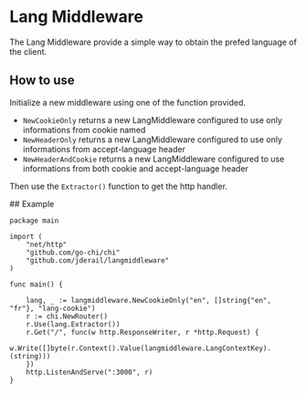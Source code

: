# Lang Middleware

The Lang Middleware provide a simple way to obtain the prefed language of the client.

## How to use

Initialize a new middleware using one of the function provided.

* `NewCookieOnly` returns a new LangMiddleware configured to use only informations from cookie named 
* `NewHeaderOnly` returns a new LangMiddleware configured to use only informations from accept-language header
* `NewHeaderAndCookie` returns a new LangMiddleware configured to use informations from both cookie and accept-language header

Then use the `Extractor()` function to get the http handler.


## Example
```golang
package main

import (
	"net/http"
	"github.com/go-chi/chi"
	"github.com/jderail/langmiddleware"
)

func main() {

	lang, _ := langmiddleware.NewCookieOnly("en", []string{"en", "fr"}, "lang-cookie")
	r := chi.NewRouter()
	r.Use(lang.Extractor())
	r.Get("/", func(w http.ResponseWriter, r *http.Request) {
		w.Write([]byte(r.Context().Value(langmiddleware.LangContextKey).(string)))
	})
	http.ListenAndServe(":3000", r)
}
```